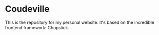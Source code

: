 Coudeville
==========

This is the repository for my personal website.
It's based on the incredible frontend framework: Chopstick.